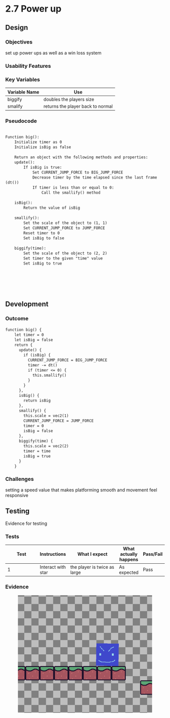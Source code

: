 # 2.7 Power up

## Design

### Objectives

set up power ups as well as a win loss system

### Usability Features

### Key Variables

| Variable Name | Use                               |
| ------------- | --------------------------------- |
| biggify       | doubles the players size          |
| smalify       | returns the player back to normal |

### Pseudocode

```

Function big():
    Initialize timer as 0
    Initialize isBig as false
    
    Return an object with the following methods and properties:
    update():
        If isBig is true:
            Set CURRENT_JUMP_FORCE to BIG_JUMP_FORCE
            Decrease timer by the time elapsed since the last frame (dt())
            If timer is less than or equal to 0:
                Call the smallify() method

    isBig():
        Return the value of isBig

    smallify():
        Set the scale of the object to (1, 1)
        Set CURRENT_JUMP_FORCE to JUMP_FORCE
        Reset timer to 0
        Set isBig to false

    biggify(time):
        Set the scale of the object to (2, 2)
        Set timer to the given "time" value
        Set isBig to true



  
  
```

## Development&#x20;

### Outcome

```
function big() {
    let timer = 0
    let isBig = false
    return {
      update() {
        if (isBig) {
          CURRENT_JUMP_FORCE = BIG_JUMP_FORCE
          timer -= dt()
          if (timer <= 0) {
            this.smallify()
          }
        }
      },
      isBig() {
        return isBig
      },
      smallify() {
        this.scale = vec2(1)
        CURRENT_JUMP_FORCE = JUMP_FORCE
        timer = 0
        isBig = false
      },
      biggify(time) {
        this.scale = vec2(2)
        timer = time
        isBig = true     
      }
    }

```

### Challenges

setting a speed value that makes platforming smooth and movement feel responsive

## Testing

Evidence for testing

### Tests

<table data-full-width="true"><thead><tr><th width="136">Test</th><th>Instructions</th><th width="216">What I expect</th><th>What actually happens</th><th>Pass/Fail</th></tr></thead><tbody><tr><td>1</td><td>Interact with star</td><td>the player is twice as large</td><td>As expected</td><td>Pass</td></tr></tbody></table>

### Evidence

<figure><img src="../.gitbook/assets/image (22).png" alt=""><figcaption></figcaption></figure>
